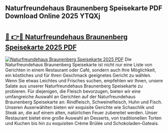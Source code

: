 ## Naturfreundehaus Braunenberg Speisekarte PDF Download Online 2025 YTQXj

# <h2><a href="http://gca98l.nevu.top/?p=Naturfreundehaus+Braunenberg+Speisekarte">🔗 👉🔴 Naturfreundehaus Braunenberg Speisekarte 2025 PDF</a></h2>

[![Naturfreundehaus Braunenberg Speisekarte 2025 PDF](https://i.imgur.com/dBaPXMq.png)](http://gca98l.nevu.top/?p=Naturfreundehaus+Braunenberg+Speisekarte)
Die Naturfreundehaus Braunenberg Speisekarte ist nicht nur eine Liste von Gerichten in einem Restaurant oder Café, sondern auch Ihre Möglichkeit, ein köstliches und für Ihren Geschmack geeignetes Gericht zu wählen. Wenn Sie etwas Leichtes und Frisches suchen, empfehlen wir Ihnen, unsere Salate aus unserer Naturfreundehaus Braunenberg Speisekarte zu probieren. Für diejenigen, die Fleisch bevorzugen, bieten wir eine umfangreiche Auswahl an Gerichten auf der Naturfreundehaus Braunenberg Speisekarte an: Rindfleisch, Schweinefleisch, Huhn und Fisch. Unseren Auserwählten bieten wir exquisite Gerichte wie Schaschlik und Steak an, die auf einem alten, natürlichen Feuer zubereitet werden. Unser Restaurant bietet eine große Auswahl an Desserts, von traditionellen Torten und Kuchen bis hin zu exquisiten Crème Brûlée und Schokoladen-Gateais.
